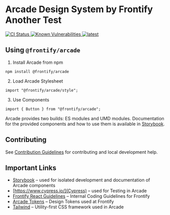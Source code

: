 # Arcade Design System by Frontify Another Test

<a href="https://github.com/Frontify/react-components/actions/workflows/continuous-integration.yml">
    <img src="https://github.com/Frontify/react-components/actions/workflows/continuous-integration.yml/badge.svg" alt="CI Status" />
</a>
<a href="https://snyk.io/test/github/Frontify/react-components">
    <img src="https://snyk.io/test/github/Frontify/react-components/badge.svg" alt="Known Vulnerabilities" />
</a>
<a href="https://github.com/Frontify/arcade/blob/main/README.md" title="latest">
    <img alt="latest" src="https://img.shields.io/npm/v/@frontify/arcade/latest.svg" />
</a>

## Using `@frontify/arcade`

1. Install Arcade from npm

```
npm install @frontify/arcade
```

2. Load Arcade Stylesheet

```
import "@frontify/arcade/style";
```

3. Use Components

```
import { Button } from "@frontify/arcade";
```

Arcade provides two builds: ES modules and UMD modules. Documentation for the provided components and how to use them is available in [Storybook](https://arcade-components.frontify.com/).

## Contributing

See [Contribution Guidelines](CONTRIBUTING.md) for contributing and local development help.

## Important Links

-   [Storybook](https://storybook.js.org/docs/react/get-started/introduction) – used for isolated development and documentation of Arcade components
-   [https://www.cypress.io/](Cypress) – used for Testing in Arcade
-   [Frontify React Guidelines](https://www.notion.so/React-Architecture-0ce55540be0b48fa88a2c3848e35eb81) – Internal Coding Guidelines for Frontify
-   [Arcade Tokens](https://github.com/Frontify/arcade-tokens) – Design Tokens used at Frontify
-   [Tailwind](https://tailwindcss.com/docs) – Utility-first CSS framework used in Arcade
